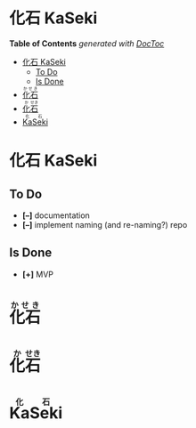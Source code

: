 

# 化石 KaSeki



<!-- START doctoc generated TOC please keep comment here to allow auto update -->
<!-- DON'T EDIT THIS SECTION, INSTEAD RE-RUN doctoc TO UPDATE -->
**Table of Contents**  *generated with [DocToc](https://github.com/thlorenz/doctoc)*

- [化石 KaSeki](#%E5%8C%96%E7%9F%B3-kaseki)
  - [To Do](#to-do)
  - [Is Done](#is-done)
- [<ruby>化石<rp>(</rp> <rt>かせき</rt><rp>)</rp></ruby>](#ruby%E5%8C%96%E7%9F%B3rprp-rt%E3%81%8B%E3%81%9B%E3%81%8Drtrprpruby)
- [<ruby>化<rp>(</rp><rt>か</rt><rp>)</rp></ruby><ruby>石<rp>(</rp> <rt>せき</rt><rp>)</rp></ruby>](#ruby%E5%8C%96rprprt%E3%81%8Brtrprprubyruby%E7%9F%B3rprp-rt%E3%81%9B%E3%81%8Drtrprpruby)
- [<ruby>Ka<rp>(</rp><rt>化</rt><rp>)</rp></ruby><ruby>Seki<rp>(</rp> <rt>石</rt><rp>)</rp></ruby>](#rubykarprprt%E5%8C%96rtrprprubyrubysekirprp-rt%E7%9F%B3rtrprpruby)

<!-- END doctoc generated TOC please keep comment here to allow auto update -->

# 化石 KaSeki


## To Do

* **[–]** documentation
* **[–]** implement naming (and re-naming?) repo

## Is Done

* **[+]** MVP


# <ruby>化石<rp>(</rp> <rt>かせき</rt><rp>)</rp></ruby>

# <ruby>化<rp>(</rp><rt>か</rt><rp>)</rp></ruby><ruby>石<rp>(</rp> <rt>せき</rt><rp>)</rp></ruby>

# <ruby>Ka<rp>(</rp><rt>化</rt><rp>)</rp></ruby><ruby>Seki<rp>(</rp> <rt>石</rt><rp>)</rp></ruby>


